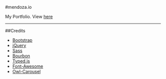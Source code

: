 #mendoza.io

My Portfolio. View [here](http://mendoza.io)

---
##Credits

- [Bootstrap](http://getbootstrap.com/)
- [jQuery](http://jquery.com/)
- [Sass](http://sass-lang.com/)
- [Bourbon](http://bourbon.io)
- [Typed.js](https://github.com/mattboldt/typed.js)
- [Font-Awesome](http://fortawesome.github.io/Font-Awesome/)
- [Owl-Carousel](http://owlgraphic.com/owlcarousel/)


